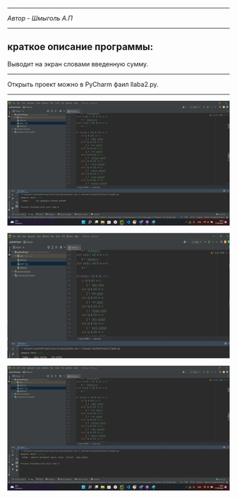 
____
*Автор - Шмыголь А.П*
____
##  краткое описание программы:
Выводит на экран словами введенную сумму.

____
Открыть проект можно в PyCharm фаил llaba2.py.

____
![screen_1](https://github.com/saschaschmygol/laba1/raw/main/128.png)

![screen_2](https://github.com/saschaschmygol/laba1/raw/main/1003.png)

![screen_3](https://github.com/saschaschmygol/laba1/raw/main/256501.png)
